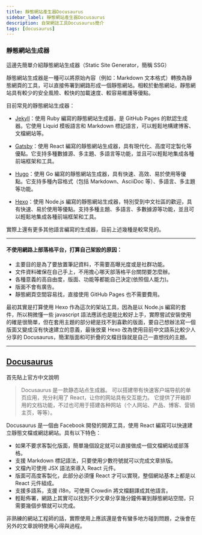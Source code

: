 ```yaml
---
title: 靜態網站產生器Docusaurus
sidebar_label: 靜態網站產生器Docusaurus
description: 自架網誌工具Docusaurus簡介
tags: [docusaurus]
---
```


### 靜態網站生成器

這邊先簡單介紹靜態網站生成器（Static Site Generator，簡稱 SSG）

靜態網站生成器是一種可以將原始內容（例如：Markdown 文本格式）轉換為靜態網頁的工具，可以直接佈署到網路形成一個靜態網站。相較於動態網站，靜態網站具有較少的安全風險、較快的加載速度、較容易維護等優點。

目前常見的靜態網站生成器：

- [Jekyll](http://jekyllrb.com/)：使用 Ruby 編寫的靜態網站生成器，是 GitHub Pages 的默認生成器。它使用 Liquid 模板語言和 Markdown 標記語言，可以輕鬆地構建博客、文檔網站等。

- [Gatsby](https://www.gatsbyjs.com/)：使用 React 編寫的靜態網站生成器，具有現代化、高度可定製化等優點。它支持多種數據源、多主題、多語言等功能，並且可以輕鬆地集成各種前端框架和工具。

- [Hugo](https://gohugo.io/)：使用 Go 編寫的靜態網站生成器，具有快速、高效、易於使用等優點。它支持多種內容格式（包括 Markdown、AsciiDoc 等）、多語言、多主題等功能。

- [Hexo](https://hexo.io/zh-tw/)：使用 Node.js 編寫的靜態網站生成器，特別受到中文社區的歡迎，具有快速、易於使用等優點。支持多種主題、多語言、多數據源等功能，並且可以輕鬆地集成各種前端框架和工具。

實際上還有更多其他語言編寫的生成器，目前上述幾種是較常見的。

---

#### 不使用網路上部落格平台，打算自己架設的原因：

- 主要目的是為了要放置筆記資料，不需要高曝光度或是社群功能。
- 文件資料確保在自己手上，不用擔心哪天部落格平台關閉要怎麼辦。
- 各種意義的高自由度，版面、功能等都能自己決定(依照個人能力)。
- 版面不會有廣告。
- 靜態網頁空間容易找，直接使用 GitHub Pages 也不需要費用。

最初其實是打算使用 Hexo 作為這次的架站工具，因為是以 Node.js 編寫的套件，所以稍微懂一些 javascript 語法應該也是能比較好上手，實際嘗試安裝使用的確是很簡單，但在套用主題的部分總是找不到喜歡的版面，要自己想辦法寫一個版面又變成沒有快速建立的意義，最後放棄 Hexo 改為使用目前中文語系比較少人分享的 Docusaurus，簡潔版面和可折疊的文檔目錄就是自己一直想找的主題。

---

## [Docusaurus](https://docusaurus.io/ "Docusaurus")

首先貼上官方中文說明

> Docusaurus 是一款静态站点生成器。 可以搭建带有快速客户端导航的单页应用，充分利用了 React，让你的网站具有交互能力。 它提供了开箱即用的文档功能，不过也可用于搭建各种网站（个人网站、产品、博客、营销主页，等等）。

Docusaurus 是一個由 Facebook 開發的開源工具，使用 React 編寫可以快速建立靜態文檔或網誌網站。具有以下特色：

- 如果不要求客製化版面，簡單幾個設定就可以直接做成一個文檔網站或部落格。
- 支援 Markdown 標記語法，只要使用少數符號就可以完成文章排版。
- 文檔內可使用 JSX 語法來導入 React 元件。
- 版面可高度客製化，此部分必須懂 React 才可以實現，整個網站基本上都是以 React 元件組成。
- 支援多語系，支援 i18n，可使用 Crowdin 將文檔翻譯成其他語言。
- 輕鬆佈署，網路上其實可以找到不少文章分享幾分鐘佈署到靜態網站空間，只需要幾個步驟就可以完成。

非熟練的網站工程師的話，實際使用上應該還是會有蠻多地方碰到問題，之後會在另外的文章說明使用心得與過程。

